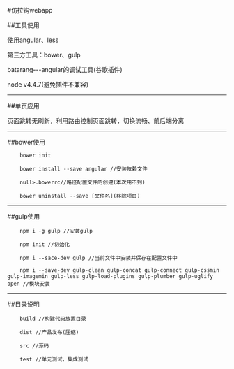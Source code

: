 #仿拉钩webapp

##工具使用

使用angular、less

第三方工具：bower、gulp

batarang---angular的调试工具(谷歌插件)

node v4.4.7(避免插件不兼容)
***

##单页应用

页面跳转无刷新，利用路由控制页面跳转，切换流畅、前后端分离
***

##bower使用

```
	bower init

	bower install --save angular //安装依赖文件

	null>.bowerrc//路径配置文件的创建(本次用不到)

	bower uninstall --save [文件名](移除项目)
```
***

##gulp使用

```
	npm i -g gulp //安装gulp

	npm init //初始化

	npm i --sace-dev gulp //当前文件中安装并保存在配置文件中

	npm i --save-dev gulp-clean gulp-concat gulp-connect gulp-cssmin gulp-imagemin gulp-less gulp-load-plugins gulp-plumber gulp-uglify open //模块安装
```
***
##目录说明

```
	build //构建代码放置目录

	dist //产品发布(压缩)

	src //源码

	test //单元测试，集成测试
```
